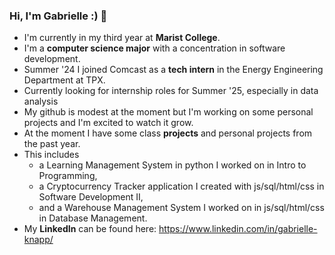 ### Hi, I'm Gabrielle :) 👋
- I'm currently in my third year at **Marist College**.
- I'm a **computer science major** with a concentration in software development.
- Summer '24 I joined Comcast as a **tech intern** in the Energy Engineering Department at TPX.
- Currently looking for internship roles for Summer '25, especially in data analysis
- My github is modest at the moment but I'm working on some personal projects and I'm excited to watch it grow.
- At the moment I have some class **projects** and personal projects from the past year.
- This includes
    - a Learning Management System in python I worked on in Intro to Programming,
    - a Cryptocurrency Tracker application I created with js/sql/html/css in Software Development II,
    - and a Warehouse Management System I worked on in js/sql/html/css in Database Management.
- My **LinkedIn** can be found here: https://www.linkedin.com/in/gabrielle-knapp/

